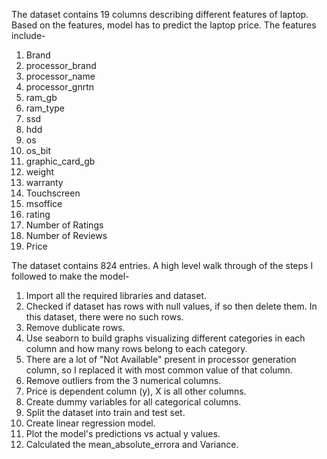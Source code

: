 The dataset contains 19 columns describing different features of laptop. Based on the features, model has to predict the laptop price.
The features include-
1. Brand
2. processor_brand
3. processor_name
4. processor_gnrtn
5. ram_gb
6. ram_type
7. ssd
8. hdd
9. os
10. os_bit
11. graphic_card_gb
12. weight
13. warranty
14. Touchscreen
15. msoffice
16. rating
17. Number of Ratings
18. Number of Reviews
19. Price

The dataset contains 824 entries.
A high level walk through of the steps I followed to make the model-
1. Import all the required libraries and dataset.
2. Checked if dataset has rows with null values, if so then delete them. In this dataset, there were no such rows.
3. Remove dublicate rows.
4. Use seaborn to build graphs visualizing different categories in each column and how many rows belong to each category.
5. There are a lot of "Not Available" present in processor generation column, so I replaced it with most common value of that column.
6. Remove outliers from the 3 numerical columns.
7. Price is dependent column (y), X is all other columns.
8. Create dummy variables for all categorical columns.
9. Split the dataset into train and test set.
10. Create linear regression model.
11. Plot the model's predictions vs actual y values.
12. Calculated the mean_absolute_errora and Variance.
